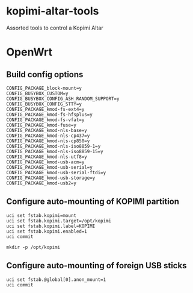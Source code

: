 kopimi-altar-tools
==================

Assorted tools to control a Kopimi Altar


OpenWrt
=======

Build config options
--------------------

```
CONFIG_PACKAGE_block-mount=y
CONFIG_BUSYBOX_CUSTOM=y
CONFIG_BUSYBOX_CONFIG_ASH_RANDOM_SUPPORT=y
CONFIG_BUSYBOX_CONFIG_STTY=y
CONFIG_PACKAGE_kmod-fs-ext4=y
CONFIG_PACKAGE_kmod-fs-hfsplus=y
CONFIG_PACKAGE_kmod-fs-vfat=y
CONFIG_PACKAGE_kmod-fuse=y
CONFIG_PACKAGE_kmod-nls-base=y
CONFIG_PACKAGE_kmod-nls-cp437=y
CONFIG_PACKAGE_kmod-nls-cp850=y
CONFIG_PACKAGE_kmod-nls-iso8859-1=y
CONFIG_PACKAGE_kmod-nls-iso8859-15=y
CONFIG_PACKAGE_kmod-nls-utf8=y
CONFIG_PACKAGE_kmod-usb-acm=y
CONFIG_PACKAGE_kmod-usb-serial=y
CONFIG_PACKAGE_kmod-usb-serial-ftdi=y
CONFIG_PACKAGE_kmod-usb-storage=y
CONFIG_PACKAGE_kmod-usb2=y
```

Configure auto-mounting of KOPIMI partition
-------------------------------------------

```
uci set fstab.kopimi=mount
uci set fstab.kopimi.target=/opt/kopimi
uci set fstab.kopimi.label=KOPIMI
uci set fstab.kopimi.enabled=1
uci commit

mkdir -p /opt/kopimi
```

Configure auto-mounting of foreign USB sticks
---------------------------------------------

```
uci set fstab.@global[0].anon_mount=1
uci commit
```

